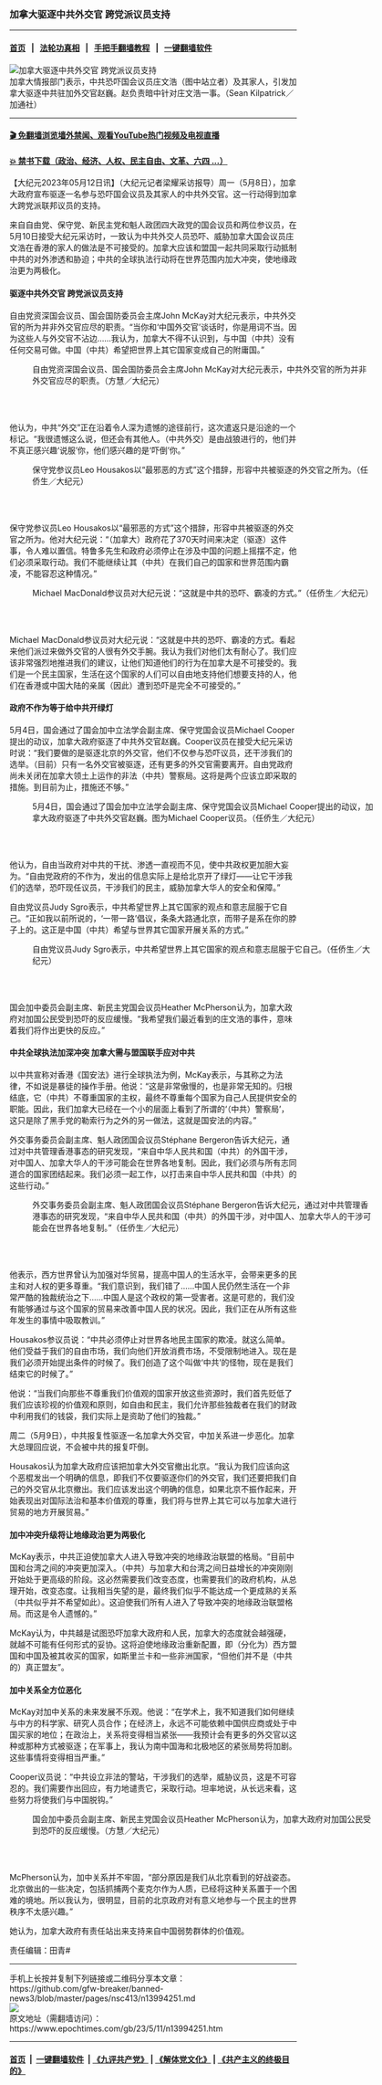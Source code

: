 ### 加拿大驱逐中共外交官 跨党派议员支持
------------------------

#### [首页](https://github.com/gfw-breaker/banned-news3/blob/master/README.md) &nbsp;&nbsp;|&nbsp;&nbsp; [法轮功真相](https://github.com/begood0513/basic/blob/master/README.md)  &nbsp;&nbsp;|&nbsp;&nbsp; [手把手翻墙教程](https://github.com/gfw-breaker/guides/wiki)  &nbsp;&nbsp;|&nbsp;&nbsp; [一键翻墙软件](https://github.com/gfw-breaker/nogfw/blob/master/README.md)  



<div><img alt="加拿大驱逐中共外交官 跨党派议员支持" class="attachment-djy_600_400 size-djy_600_400 wp-post-image" src="https://i.epochtimes.com/assets/uploads/2023/05/id13994266-CP166744761-600x400.jpg"/>
<div class="caption">
 加拿大情报部门表示，中共恐吓国会议员庄文浩（图中站立者）及其家人，引发加拿大驱逐中共驻加外交官赵巍。赵负责暗中针对庄文浩一事。（Sean Kilpatrick／加通社）
</div></div><hr/>

#### [ 🎬  免翻墙浏览墙外禁闻、观看YouTube热门视频及电视直播](https://github.com/gfw-breaker/HelloWorld)

#### [ 💥  禁书下载（政治、经济、人权、民主自由、文革、六四 ...）](https://github.com/gfw-breaker/books/blob/master/README.md)

<div><p>
 【大纪元2023年05月12日讯】（大纪元记者梁耀采访报导）周一（5月8日），加拿大政府宣布驱逐一名参与恐吓国会议员及其家人的中共外交官。这一行动得到加拿大跨党派联邦议员的支持。
</p>
<p>
 来自自由党、保守党、新民主党和魁人政团四大政党的国会议员和两位参议员，在5月10日接受大纪元采访时，一致认为中共外交人员恐吓、威胁加拿大国会议员庄文浩在香港的家人的做法是不可接受的。加拿大应该和盟国一起共同采取行动抵制中共的对外渗透和胁迫；中共的全球执法行动将在世界范围内加大冲突，使地缘政治更为两极化。
</p>
<h4>
 驱逐中共外交官 跨党派议员支持
</h4>
<p>
 自由党资深国会议员、国会国防委员会主席John McKay对大纪元表示，中共外交官的所为并非外交官应尽的职责。“当你和‘中国外交官’谈话时，你是用词不当。因为这些人与外交官不沾边……我认为，加拿大不得不认识到，与中国（中共）没有任何交易可做。中国（中共）希望把世界上其它国家变成自己的附庸国。”
</p>
<figure aria-describedby="caption-attachment-13994244" class="wp-caption aligncenter" id="attachment_13994244" style="width: 600px">
 <ok href="https://i.epochtimes.com/assets/uploads/2023/05/id13994244-John-McKay_MP_Lib.png" target="_blank">
  <img alt="" class="size-large wp-image-13994244" src="https://i.epochtimes.com/assets/uploads/2023/05/id13994244-John-McKay_MP_Lib-600x338.png"/>
 </ok>
 <br/><figcaption class="wp-caption-text" id="caption-attachment-13994244">
  自由党资深国会议员、国会国防委员会主席John McKay对大纪元表示，中共外交官的所为并非外交官应尽的职责。（方慧／大纪元）
 </figcaption><br/>
</figure><br/>
<p>
 他认为，中共“外交”正在沿着令人深为遗憾的途径前行，这次遣返只是沿途的一个标记。“我很遗憾这么说，但还会有其他人。（中共外交）是由战狼进行的，他们并不真正感兴趣‘说服’你，他们感兴趣的是‘吓倒’你。”
</p>
<figure aria-describedby="caption-attachment-13994247" class="wp-caption aligncenter" id="attachment_13994247" style="width: 600px">
 <ok href="https://i.epochtimes.com/assets/uploads/2023/05/id13994247-LeoHousakos.jpg" target="_blank">
  <img alt="" class="size-large wp-image-13994247" src="https://i.epochtimes.com/assets/uploads/2023/05/id13994247-LeoHousakos-600x400.jpg"/>
 </ok>
 <br/><figcaption class="wp-caption-text" id="caption-attachment-13994247">
  保守党参议员Leo Housakos以“最邪恶的方式”这个措辞，形容中共被驱逐的外交官之所为。（任侨生／大纪元）
 </figcaption><br/>
</figure><br/>
<p>
 保守党参议员Leo Housakos以“最邪恶的方式”这个措辞，形容中共被驱逐的外交官之所为。他对大纪元说：“（加拿大）政府花了370天时间来决定（驱逐）这件事，令人难以置信。特鲁多先生和政府必须停止在涉及中国的问题上摇摆不定，他们必须采取行动。我们不能继续让其（中共）在我们自己的国家和世界范围内霸凌，不能容忍这种情况。”
</p>
<figure aria-describedby="caption-attachment-13994242" class="wp-caption aligncenter" id="attachment_13994242" style="width: 600px">
 <ok href="https://i.epochtimes.com/assets/uploads/2023/05/id13994242-MichaelMacDonald.jpg" target="_blank">
  <img alt="" class="size-large wp-image-13994242" src="https://i.epochtimes.com/assets/uploads/2023/05/id13994242-MichaelMacDonald-600x400.jpg"/>
 </ok>
 <br/><figcaption class="wp-caption-text" id="caption-attachment-13994242">
  Michael MacDonald参议员对大纪元说：“这就是中共的恐吓、霸凌的方式。”（任侨生／大纪元）
 </figcaption><br/>
</figure><br/>
<p>
 Michael MacDonald参议员对大纪元说：“这就是中共的恐吓、霸凌的方式。看起来他们派过来做外交官的人很有外交手腕。我认为我们对他们太有耐心了。我们应该非常强烈地推进我们的建议，让他们知道他们的行为在加拿大是不可接受的。我们是一个民主国家，生活在这个国家的人们可以自由地支持他们想要支持的人，他们在香港或中国大陆的亲属（因此）遭到恐吓是完全不可接受的。”
</p>
<h4>
 政府不作为等于给中共开绿灯
</h4>
<p>
 5月4日，国会通过了国会加中立法学会副主席、保守党国会议员Michael Cooper提出的动议，加拿大政府驱逐了中共外交官赵巍。Cooper议员在接受大纪元采访时说：“我们要做的是驱逐北京的外交官，他们不仅参与恐吓议员，还干涉我们的选举。（目前）只有一名外交官被驱逐，还有更多的外交官需要离开。自由党政府尚未关闭在加拿大领土上运作的非法（中共）警察局。这将是两个应该立即采取的措施。到目前为止，措施还不够。”
</p>
<figure aria-describedby="caption-attachment-13994248" class="wp-caption aligncenter" id="attachment_13994248" style="width: 600px">
 <ok href="https://i.epochtimes.com/assets/uploads/2023/05/id13994248-MichaelCooper.jpg" target="_blank">
  <img alt="" class="size-large wp-image-13994248" src="https://i.epochtimes.com/assets/uploads/2023/05/id13994248-MichaelCooper-600x400.jpg"/>
 </ok>
 <br/><figcaption class="wp-caption-text" id="caption-attachment-13994248">
  5月4日，国会通过了国会加中立法学会副主席、保守党国会议员Michael Cooper提出的动议，加拿大政府驱逐了中共外交官赵巍。图为Michael Cooper议员。（任侨生／大纪元）
 </figcaption><br/>
</figure><br/>
<p>
 他认为，自由当政府对中共的干扰、渗透一直视而不见，使中共政权更加胆大妄为。“自由党政府的不作为，发出的信息实际上是给北京开了绿灯——让它干涉我们的选举，恐吓现任议员，干涉我们的民主，威胁加拿大华人的安全和保障。”
</p>
<p>
 自由党议员Judy Sgro表示，中共希望世界上其它国家的观点和意志屈服于它自己。“正如我以前所说的，‘一带一路’倡议，条条大路通北京，而带子是系在你的脖子上的。这正是中国（中共）希望与世界其它国家开展关系的方式。”
</p>
<figure aria-describedby="caption-attachment-13994246" class="wp-caption aligncenter" id="attachment_13994246" style="width: 600px">
 <ok href="https://i.epochtimes.com/assets/uploads/2023/05/id13994246-JudySgro.jpg" target="_blank">
  <img alt="" class="size-large wp-image-13994246" src="https://i.epochtimes.com/assets/uploads/2023/05/id13994246-JudySgro-600x400.jpg"/>
 </ok>
 <br/><figcaption class="wp-caption-text" id="caption-attachment-13994246">
  自由党议员Judy Sgro表示，中共希望世界上其它国家的观点和意志屈服于它自己。（任侨生／大纪元）
 </figcaption><br/>
</figure><br/>
<p>
 国会加中委员会副主席、新民主党国会议员Heather McPherson认为，加拿大政府对加国公民受到恐吓的反应缓慢。“我希望我们最近看到的庄文浩的事件，意味着我们将作出更快的反应。”
</p>
<h4>
 中共全球执法加深冲突 加拿大需与盟国联手应对中共
</h4>
<p>
 以中共宣称对香港《国安法》进行全球执法为例，McKay表示，与其称之为法律，不如说是暴徒的操作手册。他说：“这是非常傲慢的，也是非常无知的。归根结底，它（中共）不尊重国家的主权，最终不尊重每个国家为自己人民提供安全的职能。因此，我们加拿大已经在一个小的层面上看到了所谓的‘（中共）警察局’，这只是除了黑手党的勒索行为之外的另一做法，这就是国安法的内容。”
</p>
<p>
 外交事务委员会副主席、魁人政团国会议员Stéphane Bergeron告诉大纪元，通过对中共管理香港事态的研究发现，“来自中华人民共和国（中共）的外国干涉，对中国人、加拿大华人的干涉可能会在世界各地复制。因此，我们必须与所有志同道合的国家团结起来。我们必须一起工作，以打击来自中华人民共和国（中共）的这些行动。”
</p>
<figure aria-describedby="caption-attachment-13994243" class="wp-caption aligncenter" id="attachment_13994243" style="width: 600px">
 <ok href="https://i.epochtimes.com/assets/uploads/2023/05/id13994243-StephaneBergeron.jpg" target="_blank">
  <img alt="" class="size-large wp-image-13994243" src="https://i.epochtimes.com/assets/uploads/2023/05/id13994243-StephaneBergeron-600x400.jpg"/>
 </ok>
 <br/><figcaption class="wp-caption-text" id="caption-attachment-13994243">
  外交事务委员会副主席、魁人政团国会议员Stéphane Bergeron告诉大纪元，通过对中共管理香港事态的研究发现，“来自中华人民共和国（中共）的外国干涉，对中国人、加拿大华人的干涉可能会在世界各地复制。”（任侨生／大纪元）
 </figcaption><br/>
</figure><br/>
<p>
 他表示，西方世界曾认为加强对华贸易，提高中国人的生活水平，会带来更多的民主和对人权的更多尊重。“我们意识到，我们错了……中国人民仍然生活在一个非常严酷的独裁统治之下……中国人是这个政权的第一受害者。这是可悲的，我们没有能够通过与这个国家的贸易来改善中国人民的状况。因此，我们正在从所有这些年发生的事情中吸取教训。”
</p>
<p>
 Housakos参议员说：“中共必须停止对世界各地民主国家的欺凌。就这么简单。他们受益于我们的自由市场，我们向他们开放消费市场，不受限制地进入。现在是我们必须开始提出条件的时候了。我们创造了这个叫做‘中共’的怪物，现在是我们结束它的时候了。”
</p>
<p>
 他说：“当我们向那些不尊重我们价值观的国家开放这些资源时，我们首先贬低了我们应该珍视的价值观和原则，如自由和民主，我们允许那些独裁者在我们的财政中利用我们的钱袋，我们实际上是资助了他们的独裁。”
</p>
<p>
 周二（5月9日），中共报复性驱逐一名加拿大外交官，中加关系进一步恶化。加拿大总理回应说，不会被中共的报复吓倒。
</p>
<p>
 Housakos认为加拿大政府应该把加拿大外交官撤出北京。“我认为我们应该向这个恶棍发出一个明确的信息，即我们不仅要驱逐你们的外交官，我们还要把我们自己的外交官从北京撤出。我们应该发出这个明确的信息，如果北京不振作起来，开始表现出对国际法治和基本价值观的尊重，我们将与世界上其它可以与加拿大进行贸易的地方开展贸易。”
</p>
<h4>
 加中冲突升级将让地缘政治更为两极化
</h4>
<p>
 McKay表示，中共正迫使加拿大人进入导致冲突的地缘政治联盟的格局。“目前中国和台湾之间的冲突更加深入。（中共）与加拿大和台湾之间日益增长的冲突刚刚开始处于更高级的阶段。这必然需要我们改变态度，也需要我们的政府机构，从总理开始，改变态度。让我相当失望的是，最终我们似乎不能达成一个更成熟的关系（中共似乎并不希望如此）。这迫使我们所有人进入了导致冲突的地缘政治联盟格局。而这是令人遗憾的。”
</p>
<p>
 McKay认为，中共越是试图恐吓加拿大政府和人民，加拿大的态度就会越强硬，就越不可能有任何形式的妥协。这将迫使地缘政治重新配置，即（分化为）西方盟国和中国及被其收买的国家，如斯里兰卡和一些非洲国家，“但他们并不是（中共的）真正盟友”。
</p>
<h4>
 加中关系全方位恶化
</h4>
<p>
 McKay对加中关系的未来发展不乐观。他说：“在学术上，我不知道我们如何继续与中方的科学家、研究人员合作；在经济上，永远不可能依赖中国供应商或处于中国买家的地位；在政治上，关系将变得相当紧张——我预计会有更多的外交官以这种或那种方式被驱逐；在军事上，我认为南中国海和北极地区的紧张局势将加剧。这些事情将变得相当严重。”
</p>
<p>
 Cooper议员说：“中共设立非法的警站，干涉我们的选举，威胁议员，这是不可容忍的。我们需要作出回应，有力地谴责它，采取行动。坦率地说，从长远来看，这些努力将使我们与中国脱钩。”
</p>
<figure aria-describedby="caption-attachment-13994268" class="wp-caption aligncenter" id="attachment_13994268" style="width: 600px">
 <ok href="https://i.epochtimes.com/assets/uploads/2023/05/id13994268-Heather-MacPherson_NDP_PhotoCredit_NTD_Annie-Wu.png" target="_blank">
  <img alt="" class="size-large wp-image-13994268" src="https://i.epochtimes.com/assets/uploads/2023/05/id13994268-Heather-MacPherson_NDP_PhotoCredit_NTD_Annie-Wu-600x333.png"/>
 </ok>
 <br/><figcaption class="wp-caption-text" id="caption-attachment-13994268">
  国会加中委员会副主席、新民主党国会议员Heather McPherson认为，加拿大政府对加国公民受到恐吓的反应缓慢。（方慧／大纪元）
 </figcaption><br/>
</figure><br/>
<p>
 McPherson认为，加中关系并不牢固，“部分原因是我们从北京看到的好战姿态。北京做出的一些决定，包括抓捕两个麦克尔作为人质，已经将这种关系置于一个困难的境地。所以我认为，很明显，目前的北京政府对有意义地参与一个民主的世界秩序不太感兴趣。”
</p>
<p>
 她认为，加拿大政府有责任站出来支持来自中国弱势群体的价值观。
</p>
<p>
 责任编辑：田青#
</p>
</div>
<hr/>
手机上长按并复制下列链接或二维码分享本文章：<br/>
https://github.com/gfw-breaker/banned-news3/blob/master/pages/nsc413/n13994251.md <br/>
<a href='https://github.com/gfw-breaker/banned-news3/blob/master/pages/nsc413/n13994251.md'><img src='https://github.com/gfw-breaker/banned-news3/blob/master/pages/nsc413/n13994251.md.png'/></a> <br/>
原文地址（需翻墙访问）：https://www.epochtimes.com/gb/23/5/11/n13994251.htm


------------------------
#### [首页](https://github.com/gfw-breaker/banned-news3/blob/master/README.md) &nbsp;|&nbsp; [一键翻墙软件](https://github.com/gfw-breaker/nogfw/blob/master/README.md) &nbsp;| [《九评共产党》](https://github.com/gfw-breaker/9ping.md/blob/master/README.md#九评之一评共产党是什么) | [《解体党文化》](https://github.com/gfw-breaker/jtdwh.md/blob/master/README.md) | [《共产主义的终极目的》](https://github.com/gfw-breaker/gczydzjmd.md/blob/master/README.md)


<img src='http://gfw-breaker.win/banned-news3/pages/nsc413/n13994251.md' width='0px' height='0px'/>